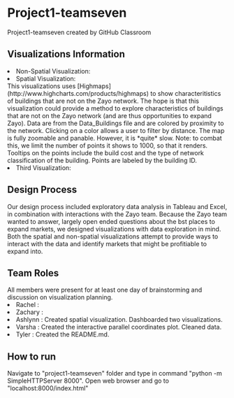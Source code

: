 # Project1-teamseven
Project1-teamseven created by GitHub Classroom

<h2> Visualizations Information </h2>
<li> Non-Spatial Visualization: </li>


<li> Spatial Visualization: </li>
This visualizations uses [Highmaps](http://www.highcharts.com/products/highmaps) to show characteritistics of buildings that are not on the Zayo network. The hope is that this visualization could provide a method to explore characteristics of buildings that are not on the Zayo network (and are thus opportunities to expand Zayo). Data are from the Data_Buildings file and are colored by proximity to the network. Clicking on a color allows a user to filter by distance. The map is fully zoomable and panable. However, it is *quite* slow. Note: to combat this, we limit the number of points it shows to 1000, so that it renders. Tooltips on the points include the build cost and the type of network classification of the building. Points are labeled by the building ID.

<li> Third Visualization: </li>


<h2> Design Process </h2>
Our design process included exploratory data analysis in Tableau and Excel, in combination with interactions with the Zayo team. Because the Zayo team wanted to answer, largely open ended questions about the bst places to expand markets, we designed visualizations with data exploration in mind. Both the spatial and non-spatial visualizations attempt to provide ways to interact with the data and identify markets that might be profitiable to expand into. 


<h2> Team Roles </h2>
All members were present for at least one day of brainstorming and discussion on visualization planning.
<li> Rachel : </li>
<li> Zachary : </li>
<li> Ashlynn : Created spatial visualization. Dashboarded two visualizations. </li>
<li> Varsha : Created the interactive parallel coordinates plot. Cleaned data.</li>
<li> Tyler :  Created the README.md. </li>


<h2> How to run </h2>
Navigate to "project1-teamseven" folder and type in command "python -m SimpleHTTPServer 8000". Open web browser and go to "localhost:8000/index.html"
